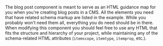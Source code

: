 The blog post component is meant to serve as an HTML guidance map for you when you're creating blog posts in a CMS. All the elements you need that have related schema markup are listed in the example. While you probably won't need them all, everything you do need should be in there. When modifying this component you should feel free to use any HTML that fits the structure and hierarchy of your project, while maintaining any of the schema-related HTML attributes (`itemscope`, `itemtype`, `itemprop`, etc.).
